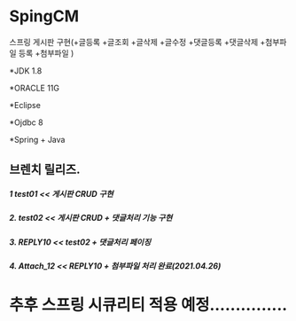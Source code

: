 # SpingCM
스프링 게시판 구현(+글등록 +글조회 +글삭제 +글수정 +댓글등록 +댓글삭제 +첨부파일 등록 +첨부파일 )


 *JDK 1.8
 
 *ORACLE 11G
 
 *Eclipse
 
 *Ojdbc 8
 
 *Spring + Java

## 브렌치 릴리즈.
 ##### 1  test01 << 게시판 CRUD 구현
 ##### 2. test02 << 게시판 CRUD + 댓글처리 기능 구현
 ##### 3. REPLY10 << test02 + 댓글처리 페이징
 ##### 4. Attach_12 << REPLY10 + 첨부파일 처리 완료(2021.04.26)
 
 # 추후 스프링 시큐리티 적용 예정...............
 
 
 
